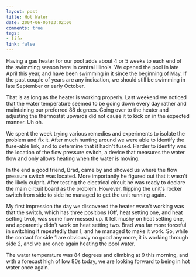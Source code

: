 ```yaml
--- 
layout: post
title: Hot Water
date: 2004-06-05T03:02:00
comments: true
tags:
- life
link: false
---
```

Having a gas heater for our pool adds about 4 or 5 weeks to each end of the swimming season here in central Illinois. We opened the pool in late April this year, and have been swimming in it since the beginning of <a href="http://www.zanshin.net/blogs/000430.html" title="First Swim">May</a>. If the past couple of years are any indication, we should still be swimming in late September or early October.

That is as long as the heater is working properly. Last weekend we noticed that the water temperature seemed to be going down every day rather and maintaining our preferred 88 degrees. Going over to the heater and adjusting the thermostat upwards did not cause it to kick on in the expected manner. Uh oh.

We spent the week trying various remedies and experiments to isolate the problem and fix it. After much hunting around we were able to identify the fuse-able link, and to determine that it hadn't fused. Harder to identify was the location of the flow pressure switch, a device that measures the water flow and only allows heating when the water is moving.

In the end a good friend, Brad, came by and showed us where the flow pressure switch was located. More importantly he figured out that it wasn't the likely culprit. After testing the electrical circuit he was ready to declare the main circuit board as the problem. However, flipping the unit's rocker switch from side to side he managed to get the unit running again.

My first impression the day we discovered the heater wasn't working was that the switch, which has three positions (Off, heat setting one, and heat setting two), was some how messed up. It felt mushy on heat setting one, and apparently didn't work on heat setting two. Brad was far more forceful in switching it repeatedly than I, and he managed to make it work. So, while the contact for side 1 are obviously no good any more, it is working through side 2, and we are once again heating the pool water.

The water temperature was 84 degrees and climbing at 9 this morning, and with a forecast high of low 80s today, we are looking forward to being in hot water once again.
